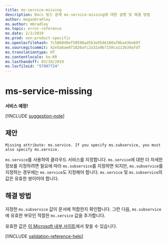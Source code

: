 ```yaml
---
title: ms-service-missing
description: Docs 빌드 문제 ms-service-missing에 대한 설명 및 해결 방법
author: meganbradley
ms.author: mbradley
ms.topic: error-reference
ms.date: 2/2/2019
ms.prod: non-product-specific
ms.openlocfilehash: 7c5860d9ef50598ad5b3e9546100af0ba436e69f
ms.sourcegitcommit: 42e5a6ae071826afc2a32a9b7150ca113b39afdf
ms.translationtype: HT
ms.contentlocale: ko-KR
ms.lasthandoff: 03/19/2019
ms.locfileid: "57987724"
---
```

# <a name="ms-service-missing"></a>ms-service-missing

**서비스 예정!**

[!INCLUDE [suggestion-note](includes/suggestion-note.md)]

## <a name="suggestion"></a>제안

`Missing attribute: ms.service. If you specify ms.subservice, you must also specify ms.service.`

`ms.service`를 사용하여 클라우드 서비스를 지정합니다. `ms.service`에 대한 더 자세한 정보를 지정하려면 필요에 따라 `ms.subservice`를 지정하면 되지만, `ms.subservice`를 지정하는 경우에는 `ms.service`도 지정해야 합니다. `ms.service` 및 `ms.subservice`의 값은 유효한 쌍이어야 합니다.

## <a name="resolution"></a>해결 방법

지정한 `ms.subservice` 값이 문서에 적합한지 확인합니다. 그런 다음, `ms.subservice`에 유효한 부모인 적절한 `ms.service` 값을 추가합니다.

유효한 값은 [이 Microsoft 내부 사이트](https://docsmetadatatool.azurewebsites.net/allowlists)에서 찾을 수 있습니다.

<!--make sure to add this file to your includes folder and verify the path-->
[!INCLUDE [validation-reference-help](includes/validation-reference-help.md)]
